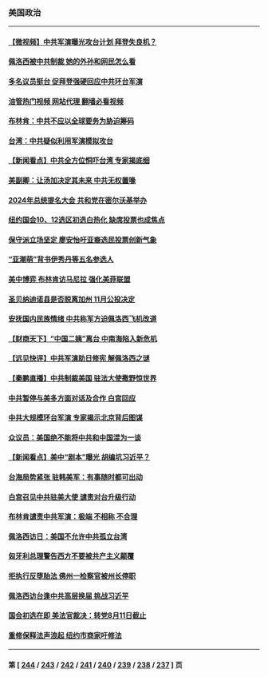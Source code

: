 ### 美国政治
---
#### [【微视频】中共军演曝光攻台计划 拜登失良机？](../../pages/ncid1078159/n13797070.md?08070445) 
#### [佩洛西被中共制裁 她的外孙和网民怎么看](../../pages/ncid1078159/n13797115.md?08070445) 
#### [多名议员挺台 促拜登强硬回应中共环台军演](../../pages/ncid1078159/n13797116.md?08070445) 
#### [油管热门视频 网站代理 翻墙必看视频](http://209.222.30.114:81/youtube.html?08070445)
#### [布林肯：中共不应以全球要务为胁迫筹码](../../pages/ncid1078159/n13797041.md?08070445) 
#### [台湾：中共疑似利用军演模拟攻台](../../pages/ncid1078159/n13797052.md?08070445) 
#### [【新闻看点】中共全方位恫吓台湾 专家揭底细](../../pages/ncid1078159/n13796691.md?08070445) 
#### [美副卿：让汤加决定其未来 中共无权置喙](../../pages/ncid1078159/n13796939.md?08070445) 
#### [2024年总统提名大会 共和党在密尔沃基举办](../../pages/ncid1078159/n13796841.md?08070445) 
#### [纽约国会10、12选区初选白热化 缺席投票也成焦点](../../pages/ncid1078159/n13796856.md?08070445) 
#### [保守派立场坚定 廖安怡吁亚裔选民投票创新气象](../../pages/ncid1078159/n13796846.md?08070445) 
#### [“亚潮萌”背书伊秀丹等五名参选人](../../pages/ncid1078159/n13796858.md?08070445) 
#### [美中博弈 布林肯访马尼拉 强化美菲联盟](../../pages/ncid1078159/n13796815.md?08070445) 
#### [圣贝纳迪诺县是否脱离加州 11月公投决定](../../pages/ncid1078159/n13796744.md?08070445) 
#### [安抚国内民族情绪 中共称军方迫佩洛西飞机改道](../../pages/ncid1078159/n13796600.md?08070445) 
#### [【财商天下】“中国二姨”离台 中南海陷入新危机](../../pages/ncid1078159/n13796698.md?08070445) 
#### [【远见快评】中共军演助日修宪 解佩洛西之谜](../../pages/ncid1078159/n13796695.md?08070445) 
#### [【秦鹏直播】中共制裁美国 驻法大使撒野惊世界](../../pages/ncid1078159/n13796673.md?08070445) 
#### [中共暂停与美多方面对话及合作 白宫回应](../../pages/ncid1078159/n13796660.md?08070445) 
#### [中共大规模环台军演 专家揭示北京背后图谋](../../pages/ncid1078159/n13796523.md?08070445) 
#### [众议员：美国绝不能将中共和中国混为一谈](../../pages/ncid1078159/n13796423.md?08070445) 
#### [【新闻看点】美中“剧本”曝光 胡编坑习近平？](../../pages/ncid1078159/n13795860.md?08070445) 
#### [台海局势紧张 驻韩美军：有事随时都可出动](../../pages/ncid1078159/n13796391.md?08070445) 
#### [白宫召见中共驻美大使 谴责对台升级行动](../../pages/ncid1078159/n13796385.md?08070445) 
#### [布林肯谴责中共军演：极端 不相称 不合理](../../pages/ncid1078159/n13796366.md?08070445) 
#### [佩洛西访日：美国不允许中共孤立台湾](../../pages/ncid1078159/n13796343.md?08070445) 
#### [匈牙利总理警告西方不要被共产主义颠覆](../../pages/ncid1078159/n13796273.md?08070445) 
#### [拒执行反堕胎法 佛州一检察官被州长停职](../../pages/ncid1078159/n13796115.md?08070445) 
#### [佩洛西访台逢中共高层换届 挑战习近平](../../pages/ncid1078159/n13796168.md?08070445) 
#### [国会初选在即 美法官裁决：转党8月11日截止](../../pages/ncid1078159/n13796099.md?08070445) 
#### [重修保释法声浪起 纽约市商家吁修法](../../pages/ncid1078159/n13796066.md?08070445) 

---
#### 第 [ [244](./244.md?08070445) / [243](./243.md?08070445) / [242](./242.md?08070445) / [241](./241.md?08070445) / [240](./240.md?08070445) / [239](./239.md?08070445) / [238](./238.md?08070445) / [237](./237.md?08070445) ] 页

